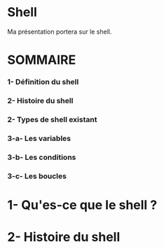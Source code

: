 # Shell

Ma présentation portera sur le shell.

# SOMMAIRE
### 1- Définition du shell
### 2- Histoire du shell
### 2- Types de shell existant
### 3-a- Les variables
### 3-b- Les conditions
### 3-c- Les boucles






# 1- Qu'es-ce que le shell ?




# 2- Histoire du shell
